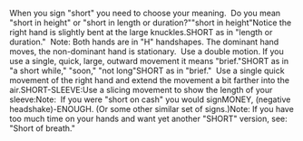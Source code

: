 When you sign "short" you need to choose your meaning.  Do you
  mean "short in height" or "short in length or duration?""short in height"Notice the right hand is slightly bent at the large knuckles.SHORT as in "length or duration." 
  Note: Both hands are in "H" handshapes.
  The dominant hand moves, the non-dominant hand is stationary. 
  Use a double motion.
  If you use a single, quick, large, outward movement it means "brief."SHORT as in "a short while," "soon," "not long"SHORT as in "brief."  Use a single quick movement of the right hand 
	and extend the movement a bit farther into the air.SHORT-SLEEVE:Use a slicing movement to show the length of your sleeve:Note:  If you were "short on cash" you would signMONEY,
  (negative headshake)-ENOUGH. (Or some other similar
  set of signs.)Note: If you have too much time on your hands and want yet another 
	"SHORT" version, see: "Short of breath."